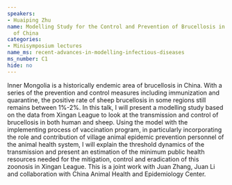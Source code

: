 ```yaml
---
speakers:
- Huaiping Zhu
name: Modelling Study for the Control and Prevention of Brucellosis in Xingan League
  of China
categories:
- Minisymposium lectures
name_ms: recent-advances-in-modelling-infectious-diseases
ms_number: C1
hide: no
---
```

Inner Mongolia is a historically endemic area of brucellosis in China. With a series of the prevention and control measures including immunization and quarantine, the positive rate of sheep brucellosis in some regions still remains between 1%-2%. In this talk, I will present a modelling study based on the data from Xingan League to look at the transmission and control of brucellosis in both human and sheep. Using the model with the implementing process of vaccination program, in particularly incorporating the role and contribution of village animal epidemic prevention personnel of the animal health system, I will explain the threshold dynamics of the transmission and present an estimation of the minimum public health resources needed for the mitigation, control and eradication of this zoonosis in Xingan League. This is a joint work with Juan Zhang, Juan Li and collaboration with China Animal Health and Epidemiology Center.


